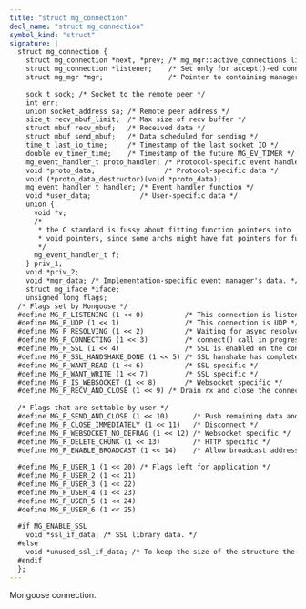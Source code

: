 ```yaml
---
title: "struct mg_connection"
decl_name: "struct mg_connection"
symbol_kind: "struct"
signature: |
  struct mg_connection {
    struct mg_connection *next, *prev; /* mg_mgr::active_connections linkage */
    struct mg_connection *listener;    /* Set only for accept()-ed connections */
    struct mg_mgr *mgr;                /* Pointer to containing manager */
  
    sock_t sock; /* Socket to the remote peer */
    int err;
    union socket_address sa; /* Remote peer address */
    size_t recv_mbuf_limit;  /* Max size of recv buffer */
    struct mbuf recv_mbuf;   /* Received data */
    struct mbuf send_mbuf;   /* Data scheduled for sending */
    time_t last_io_time;     /* Timestamp of the last socket IO */
    double ev_timer_time;    /* Timestamp of the future MG_EV_TIMER */
    mg_event_handler_t proto_handler; /* Protocol-specific event handler */
    void *proto_data;                 /* Protocol-specific data */
    void (*proto_data_destructor)(void *proto_data);
    mg_event_handler_t handler; /* Event handler function */
    void *user_data;            /* User-specific data */
    union {
      void *v;
      /*
       * the C standard is fussy about fitting function pointers into
       * void pointers, since some archs might have fat pointers for functions.
       */
      mg_event_handler_t f;
    } priv_1;
    void *priv_2;
    void *mgr_data; /* Implementation-specific event manager's data. */
    struct mg_iface *iface;
    unsigned long flags;
  /* Flags set by Mongoose */
  #define MG_F_LISTENING (1 << 0)          /* This connection is listening */
  #define MG_F_UDP (1 << 1)                /* This connection is UDP */
  #define MG_F_RESOLVING (1 << 2)          /* Waiting for async resolver */
  #define MG_F_CONNECTING (1 << 3)         /* connect() call in progress */
  #define MG_F_SSL (1 << 4)                /* SSL is enabled on the connection */
  #define MG_F_SSL_HANDSHAKE_DONE (1 << 5) /* SSL hanshake has completed */
  #define MG_F_WANT_READ (1 << 6)          /* SSL specific */
  #define MG_F_WANT_WRITE (1 << 7)         /* SSL specific */
  #define MG_F_IS_WEBSOCKET (1 << 8)       /* Websocket specific */
  #define MG_F_RECV_AND_CLOSE (1 << 9) /* Drain rx and close the connection. */
  
  /* Flags that are settable by user */
  #define MG_F_SEND_AND_CLOSE (1 << 10)      /* Push remaining data and close  */
  #define MG_F_CLOSE_IMMEDIATELY (1 << 11)   /* Disconnect */
  #define MG_F_WEBSOCKET_NO_DEFRAG (1 << 12) /* Websocket specific */
  #define MG_F_DELETE_CHUNK (1 << 13)        /* HTTP specific */
  #define MG_F_ENABLE_BROADCAST (1 << 14)    /* Allow broadcast address usage */
  
  #define MG_F_USER_1 (1 << 20) /* Flags left for application */
  #define MG_F_USER_2 (1 << 21)
  #define MG_F_USER_3 (1 << 22)
  #define MG_F_USER_4 (1 << 23)
  #define MG_F_USER_5 (1 << 24)
  #define MG_F_USER_6 (1 << 25)
  
  #if MG_ENABLE_SSL
    void *ssl_if_data; /* SSL library data. */
  #else
    void *unused_ssl_if_data; /* To keep the size of the structure the same. */
  #endif
  };
---
```


Mongoose connection. 

